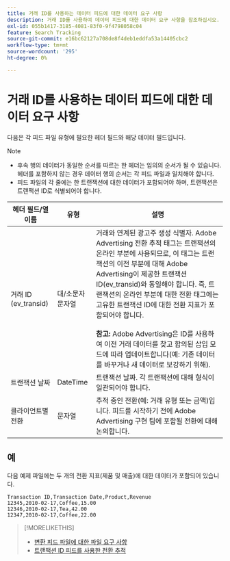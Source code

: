 ```yaml
---
title: 거래 ID를 사용하는 데이터 피드에 대한 데이터 요구 사항
description: 거래 ID를 사용하여 데이터 피드에 대한 데이터 요구 사항을 참조하십시오.
exl-id: 055b1417-3185-4081-83f0-9f4798058c04
feature: Search Tracking
source-git-commit: e16bc62127a708de8f4deb1eddfa53a14405cbc2
workflow-type: tm+mt
source-wordcount: '295'
ht-degree: 0%

---
```


# 거래 ID를 사용하는 데이터 피드에 대한 데이터 요구 사항

다음은 각 피드 파일 유형에 필요한 헤더 필드와 해당 데이터 필드입니다.

>[!NOTE]
>* 후속 행의 데이터가 동일한 순서를 따르는 한 헤더는 임의의 순서가 될 수 있습니다. 헤더를 포함하지 않는 경우 데이터 행의 순서는 각 피드 파일과 일치해야 합니다.
>* 피드 파일의 각 줄에는 한 트랜잭션에 대한 데이터가 포함되어야 하며, 트랜잭션은 트랜잭션 ID로 식별되어야 합니다.

| 헤더 필드/열 이름 | 유형 | 설명 |
| ---- | ---- | ---- |
| 거래 ID (ev_transid) | 대/소문자 문자열 | 거래와 연계된 광고주 생성 식별자. Adobe Advertising 전환 추적 태그는 트랜잭션의 온라인 부분에 사용되므로, 이 태그는 트랜잭션의 이전 부분에 대해 Adobe Advertising이 제공한 트랜잭션 ID(ev_transid)와 동일해야 합니다. 즉, 트랜잭션의 온라인 부분에 대한 전환 태그에는 고유한 트랜잭션 ID에 대한 전환 지표가 포함되어야 합니다.<br><br>**참고:** Adobe Advertising은 ID를 사용하여 이전 거래 데이터를 찾고 합의된 삽입 모드에 따라 업데이트합니다(예: 기존 데이터를 바꾸거나 새 데이터로 보강하기 위해). |
| 트랜잭션 날짜 | DateTime | 트랜잭션 날짜. 각 트랜잭션에 대해 형식이 일관되어야 합니다. |
| 클라이언트별 전환 | 문자열 | 추적 중인 전환(예: 거래 유형 또는 금액)입니다. 피드를 시작하기 전에 Adobe Advertising 구현 팀에 포함될 전환에 대해 논의합니다. |

## 예

다음 예제 파일에는 두 개의 전환 지표(제품 및 매출)에 대한 데이터가 포함되어 있습니다.

```
Transaction ID,Transaction Date,Product,Revenue
12345,2010-02-17,Coffee,15.00
12346,2010-02-17,Tea,42.00
12347,2010-02-17,Coffee,22.00
```

>[!MORELIKETHIS]
>
>* [변환 피드 파일에 대한 파일 요구 사항](feed-file-requirements.md)
>* [트랜잭션 ID 피드를 사용한 전환 추적](/help/search-social-commerce/tracking/feed-transaction-id.md)
